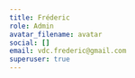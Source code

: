 ```yaml
---
title: Fréderic
role: Admin
avatar_filename: avatar
social: []
email: vdc.frederic@gmail.com
superuser: true
---
```


